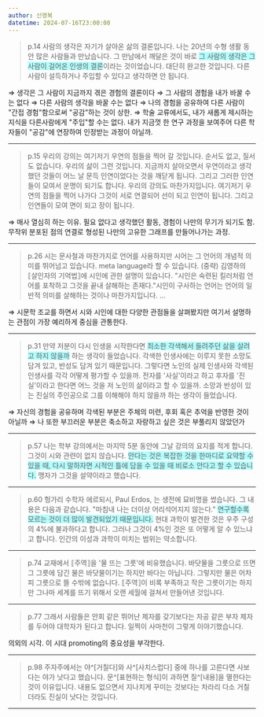 ```yaml
---
author: 신영복
datetime: 2024-07-16T23:00:00
---
```

> p.14
> 사람의 생각은 자기가 살아온 삶의 결론입니다. 나는 20년의 수형 생활 동안 많은 사람들과 만났습니다. 그 만남에서 깨달은 것이 바로 <span style="background:#b1ffff">그 사람의 생각은 그 사람이 걸어온 인생의 결론</span>이라는 것이었습니다. 대단히 완고한 것입니다. 다른 사람이 설득하거나 주입할 수 있다고 생각하면 안 됩니다.

$\Rightarrow$ 생각은 그 사람이 지금까지 겪은 경험의 결론이다
$\Rightarrow$ 그 사람의 경험을 내가 바꿀 수는 없다
$\Rightarrow$ 다른 사람의 생각을 바꿀 수는 없다
$\Rightarrow$ 나의 경험을 공유하여 다른 사람이 "간접 경험"함으로써 "공감"하는 것이 상한.
$\Rightarrow$ 학술 교류에서도, 내가 새롭게 제시하는 지식을 다른사람에게 "주입"할 수는 없다. 내가 지금껏 한 연구 과정을 보여주어 다른 학자들이 "공감"에 연장하여 인정받는 과정이 아닐까.

---
> p.15
> 우리의 강의는 여기저기 우연의 점들을 찍어 갈 것입니다. 순서도 없고, 질서도 없습니다. 우리의 삶이 그런 것입니다. 지금까지 살아오면서 우연이라고 생각했던 것들이 어느 날 문득 인연이었다는 것을 깨닫게 됩니다. 그리고 그러한 인연들이 모여서 운명이 되기도 합니다. 우리의 강의도 마찬가지입니다. 여기저기 우연의 점들을 찍어 나가다 그것이 서로 연결되어 선이 되고 인연이 됩니다. 그리고 인연들이 모여 면이 되고 장이 됩니다.

$\Rightarrow$ 매사 열심히 하는 이유. 필요 없다고 생각했던 활동, 경험이 나만의 무기가 되기도 함. 무작위 분포된 점의 연결로 형성된 나만의 고유한 그래프를 만들어나가는 과정.

---
> p.26
> 시는 문사철과 마찬가지로 언어를 사용하지만 시어는 그 언어의 개념적 의미를 뛰어넘고 있습니다. meta language라 할 수 있습니다.
> (중략)
> 김영하의 ⟦살인자의 기억법⟧에 시인에 관한 설명이 있습니다. "시인은 숙련된 킬러처럼 언어를 포착하고 그것을 끝내 살해하는 존재다."시인이 구사하는 언어는 언어의 일반적 의미를 살해하는 것이나 마찬가지입니다.
> ...

$\Rightarrow$ 시문학 조교를 하면서 시와 시인에 대한 다양한 관점들을 살펴봤지만 여기서 설명하는 관점이 가장 예리하게 중심을 관통한다.

---
> p.31
> 만약 저분이 다시 인생을 시작한다면 <span style="background:#b1ffff">최소한 각색해서 들려주던 삶을 살려고 하지 않을까</span> 하는 생각이 들었습니다. 각색한 인생사에는 이루지 못한 소망도 담겨 있고, 반성도 담겨 있기 때문입니다. 그렇다면 노인의 실제 인생사와 각색된 인생사를 각각 어떻게 평가할 수 있을까. 전자를 '사실'이라고 하고 후자를 '진실'이라고 한다면 어느 것을 저 노인의 삶이라고 할 수 있을까. 소망과 반성이 있는 진실의 주인공으로 그를 이해해야 하지 않을까 하는 생각이 들었습니다.

$\Rightarrow$ 자신의 경험을 공유하며 각색된 부분은 주체의 미련, 후회 혹은 추억을 반영한 것이 아닐까
$\Rightarrow$ 나 또한 부끄러운 부분은 축소하고 자랑하고 싶은 것은 부풀리지 않았던가

---
> p.57
> 나는 학부 강의에서는 마지막 5분 동안에 그날 강의의 요지를 적게 합니다. 그것이 시와 관련이 없지 않습니다. <span style="background:#b1ffff">안다는 것은 복잡한 것을 한마디로 요약할 수 있을 때, 다시 말하자면 시적인 틀에 담을 수 있을 때 비로소 안다고 할 수 있습니다.</span> 맹자가 그것을 설약이라고 했습니다.

---
> p.60
> 헝가리 수학자 에르되시, Paul Erdos, 는 생전에 묘비명을 썼습니다. 그 내용은 다음과 같습니다. "마침내 나는 더이상 어리석어지지 않는다." <span style="background:#b1ffff">연구할수록 모르는 것이 더 많이 발견되었기 때문입니다.</span> 현대 과학이 발견한 것은 우주 구성의 4%에 불과하다고 합니다. 그러나 그것이 4%인 것은 또 어떻게 알 수 있느냐고 합니다. 인간의 이성과 과학이 미치는 범위는 약소합니다.

---
> p.74
> 교재에서 ⟦주역⟧을 '물 뜨는 그릇'에 비유했습니다. 바닷물을 그릇으로 뜨면 그 그릇에 담긴 물은 바닷물이기는 하지만 바다는 아닙니다. 그렇지만 물은 어차피 그릇으로 뜰 수밖에 없습니다. ⟦주역⟧이 비록 부족하고 작은 그릇이기는 하지만 그나마 세계를 뜨기 위해서 오랜 세월에 걸쳐서 만들어낸 것입니다.

---
> p.77
> 그래서 사람들은 안회 같은 뛰어난 제자를 갖기보다는 자공 같은 부자 제자를 두어야 대학자가 된다고 합니다. 일찍이 사마천이 그렇게 이야기했습니다.

의외의 시각. 이 시대 promoting의 중요성을 부각한다.

---
> p.98
> 주자주에서는 야^[거칠다]와 사^[사치스럽다] 중에 하나를 고른다면 사보다는 야가 낫다고 했습니다. 문^[표현하는 형식]이 과하면 질^[내용]을 멸한다는 것이 이유입니다. 내용도 없으면서 지나치게 꾸미는 것보다는 차라리 다소 거칠더라도 진실이 낫다는 것입니다.

---


